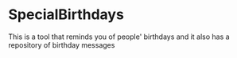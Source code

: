 # SpecialBirthdays
This is a tool that reminds you of people' birthdays and it also has a repository of birthday messages
